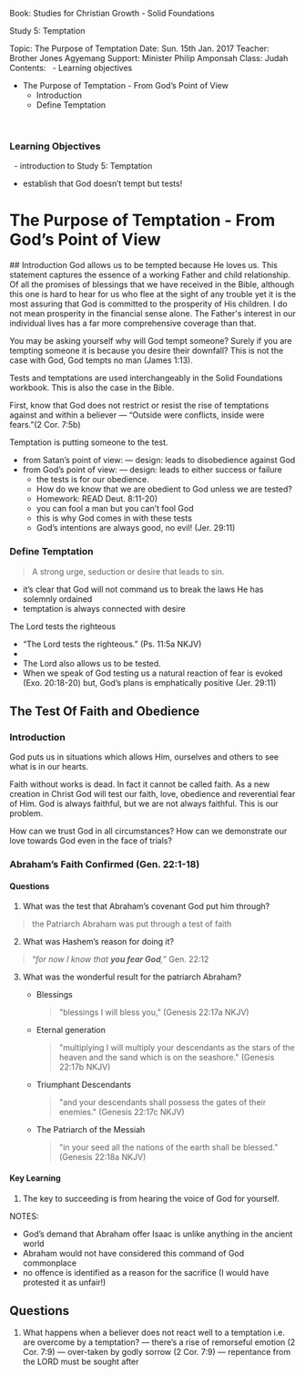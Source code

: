 Book: Studies for Christian Growth - Solid Foundations

Study 5: Temptation

Topic: The Purpose of Temptation
Date: Sun. 15th Jan. 2017 
Teacher: Brother Jones Agyemang
Support: Minister Philip Amponsah
Class: Judah
Contents:
  - Learning objectives
  - The Purpose of Temptation - From God’s Point of View
    - Introduction
    - Define Temptation


                  
### Learning Objectives
  - introduction to Study 5: Temptation
  - establish that God doesn’t tempt but tests!


# The Purpose of Temptation - From God’s Point of View
## Introduction
God allows us to be tempted because He loves us. This statement captures the essence of a working Father and child relationship. Of all the promises of blessings that we have received in the Bible, although this one is hard to hear for us who flee at the sight of any trouble yet it is the most assuring that God is committed to the prosperity of His children. I do not mean prosperity in the financial sense alone. The Father's interest in our individual lives has a far more comprehensive coverage than that. 

You may be asking yourself why will God tempt someone?
Surely if you are tempting someone it is because you desire their downfall? This is not the case with God, God tempts no man (James 1:13). 

Tests and temptations are used interchangeably in the Solid Foundations workbook. This is also the case in the Bible. 

First, know that God does not restrict or resist the rise of temptations against and within a believer  — “Outside were conflicts, inside were fears.”(2 Cor. 7:5b)

Temptation is putting someone to the test.
  - from Satan’s point of view:
     — design: leads to disobedience against God 
  - from God’s point of view: 
     — design: leads to either success or failure
       - the tests is for our obedience. 
       - How do we know that we are obedient to God unless we are tested?
       - Homework: READ Deut. 8:11-20)
       - you can fool a man but you can’t fool God
       - this is why God comes in with these tests
       - God’s intentions are always good, no evil! (Jer. 29:11)

### Define Temptation
> A strong urge, seduction or desire that leads to sin.

 - it’s clear that God will not command us to break the laws He has solemnly ordained
 - temptation is always connected with desire

The Lord tests the righteous 
   - “The Lord tests the righteous.” (Ps. 11:5a NKJV)
   - 
   - The Lord also allows us to be tested.
   - When we speak of God testing us a natural reaction of fear is evoked (Exo. 20:18-20) but, God’s plans is emphatically positive (Jer. 29:11)                                                                                                                                                                                                                         

## The Test Of Faith and Obedience

### Introduction
God puts us in situations which allows Him, ourselves and others to see what is in our hearts. 

Faith without works is dead. In fact it cannot be called faith. As a new creation in Christ God will test our faith, love, obedience and reverential fear of Him. God is always faithful, but we are not always faithful. This is our problem.
>

How can we trust God in all circumstances? How can we demonstrate our love towards God even in the face of trials?

### Abraham’s Faith Confirmed (Gen. 22:1-18)

#### Questions
1.  What was the test that Abraham’s covenant God put him through?
> the Patriarch Abraham was put through a test of faith

2. What was Hashem’s reason for doing it?
> “_for now I know that **you fear God**,_” Gen. 22:12

3. What was the wonderful result for the patriarch Abraham?
   - Blessings
     > "blessings I will bless you," (Genesis 22:17a NKJV)
   
   - Eternal generation
     > "multiplying I will multiply your descendants as the stars of the heaven and the sand which is on the seashore." (Genesis 22:17b NKJV)
   
   - Triumphant Descendants
     > "and your descendants shall possess the gates of their enemies." (Genesis 22:17c NKJV)
   
   - The Patriarch of the Messiah
     > "in your seed all the nations of the earth shall be blessed." (Genesis 22:18a NKJV)
     
#### Key Learning
1. The key to succeeding is from hearing the voice of God for yourself.
          
NOTES: 
  - God’s demand that Abraham offer Isaac is unlike anything in the ancient world
  - Abraham would not have considered this command of God commonplace
  - no offence is identified as a reason for the sacrifice (I would have protested it as unfair!)

## Questions

1. What happens when a believer does not react well to a temptation i.e. are overcome by a temptation?
  — there’s a rise of remorseful emotion (2 Cor. 7:9)
  — over-taken by godly sorrow (2 Cor. 7:9)
  — repentance from the LORD must be sought after